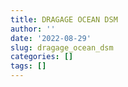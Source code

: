 ```yaml
---
title: DRAGAGE OCEAN DSM
author: ''
date: '2022-08-29'
slug: dragage_ocean_dsm
categories: []
tags: []
---
```


